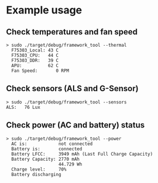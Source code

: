# Example usage


## Check temperatures and fan speed

```
> sudo ./target/debug/framework_tool --thermal
  F75303_Local: 43 C
  F75303_CPU:   44 C
  F75303_DDR:   39 C
  APU:          62 C
  Fan Speed:       0 RPM
```

## Check sensors (ALS and G-Sensor)

```
> sudo ./target/debug/framework_tool --sensors
ALS:   76 Lux
```

## Check power (AC and battery) status

```
> sudo ./target/debug/framework_tool --power
  AC is:            not connected
  Battery is:       connected
  Battery LFCC:     3949 mAh (Last Full Charge Capacity)
  Battery Capacity: 2770 mAh
                    44.729 Wh
  Charge level:     70%
  Battery discharging
```

